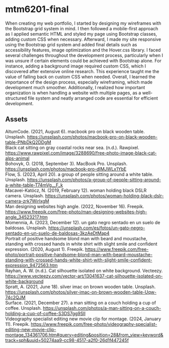 # mtm6201-final

When creating my web portfolio, I started by designing my wireframes with the Bootstrap grid system in mind. I then followed a mobile-first approach as I applied semantic HTML and styled my page using Bootstrap classes, adding custom CSS when necessary. Afterward, I made my site responsive using the Bootstrap grid system and added final details such as accessibility features, image optimization and the Hover.css library. I faced several challenges throughout the development process, particularly when I was unsure if certain elements could be achieved with Bootstrap alone. For instance, adding a background image required custom CSS, which I discovered after extensive online research. This experience taught me the value of falling back on custom CSS when needed. Overall, I learned the importance of the design process, especially wireframing, which made development much smoother. Additionally, I realized how important organization is when handling a website with multiple pages, as a well-structured file system and neatly arranged code are essential for efficient development.

## Assets
AltumCode. (2021, August 6). macbook pro on black wooden table. Unsplash. https://unsplash.com/photos/macbook-pro-on-black-wooden-table-PNbDkQ2DDgM   
Black cat sitting on gray coastal rocks near sea. (n.d.). Rawpixel. https://www.rawpixel.com/image/3288690/free-photo-image-black-cat-alps-animal   
Bohovyk, O. (2018, September 3). MacBook Pro. Unsplash. https://unsplash.com/photos/macbook-pro-dIMJWLx1YbE   
Flow, S. (2023, April 20). a group of people sitting around a white table. Unsplash. https://unsplash.com/photos/a-group-of-people-sitting-around-a-white-table-T74mVg__F_k   
Macavei-Katócz, N. (2019, February 12). woman holding black DSLR camera. Unsplash. https://unsplash.com/photos/woman-holding-black-dslr-camera-zrk7WirlxgM   
Man designing websites high angle. (2022, November 16). Freepik. https://www.freepik.com/free-photo/man-designing-websites-high-angle_34523217.htm   
Momennia, A. (2023, December 12). un gato negro sentado en un suelo de baldosas. Unsplash. https://unsplash.com/es/fotos/un-gato-negro-sentado-en-un-suelo-de-baldosas-3kzAeDtMap4   
Portrait of positive handsome blond man with beard and moustache, standing with crossed hands in white shirt with slight smile and confident expression. (2020, August 1). Freepik. https://www.freepik.com/free-photo/portrait-positive-handsome-blond-man-with-beard-moustache-standing-with-crossed-hands-white-shirt-with-slight-smile-confident-expression_9472563.htm   
Rayhan, A. W. (n.d.). Cat silhouette isolated on white background. Vecteezy. https://www.vecteezy.com/vector-art/13041637-cat-silhouette-isolated-on-white-background   
Spratt, A. (2021, June 18). silver imac on brown wooden table. Unsplash. https://unsplash.com/photos/silver-imac-on-brown-wooden-table-Uqw-74c2QJM   
Surface. (2021, December 27). a man sitting on a couch holding a cup of coffee. Unsplash. https://unsplash.com/photos/a-man-sitting-on-a-couch-holding-a-cup-of-coffee-S3DS7gg9SlI   
Videography specialist editing new movie clip for montage. (2024, January 11). Freepik. https://www.freepik.com/free-photo/videography-specialist-editing-new-movie-clip-montage_134361706.htm#query=editing&position=28&from_view=keyword&track=sph&uuid=50274aa9-cc98-4517-a2f0-26d1f447245f
